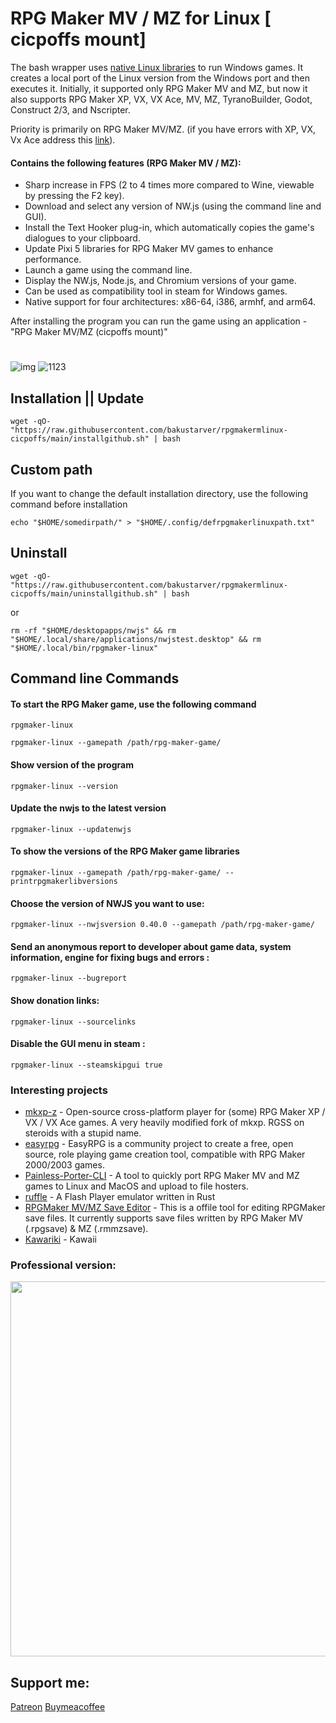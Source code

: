 #  RPG Maker MV / MZ for Linux [ cicpoffs mount]
The bash wrapper uses [native Linux libraries](DEPENDENCIES.md) to run Windows games. It creates a local port of the Linux version from the Windows port and then executes it.
Initially, it supported only RPG Maker MV and MZ, but now it also supports RPG Maker XP, VX, VX Ace, MV, MZ, TyranoBuilder, Godot, Construct 2/3, and Nscripter.

Priority is primarily on RPG Maker MV/MZ. (if you have errors with XP, VX, Vx Ace address this [link](https://github.com/mkxp-z/mkxp-z)).

#### Contains the following features (RPG Maker MV / MZ):
- Sharp increase in FPS (2 to 4 times more compared to Wine, viewable by pressing the F2 key).
- Download and select any version of NW.js (using the command line and GUI).
- Install the Text Hooker plug-in, which automatically copies the game's dialogues to your clipboard.
- Update Pixi 5 libraries for RPG Maker MV games to enhance performance.
- Launch a game using the command line.
- Display the NW.js, Node.js, and Chromium versions of your game.
- Can be used as compatibility tool in steam for Windows games.
- Native support for four architectures: x86-64, i386, armhf, and arm64.


 
After installing the program you can run the game using an application - "RPG Maker MV/MZ (cicpoffs mount)"

#
![img](https://github.com/bakustarver/rpgmakermlinux-cicpoffs/assets/66978329/4d55e52a-fe6d-44a5-a7bb-9380218d16f1)
![1123](https://github.com/bakustarver/rpgmakermlinux-cicpoffs/assets/66978329/58e47de8-3cce-47a8-a183-544c4ce1a624)

## Installation || Update
```
wget -qO- "https://raw.githubusercontent.com/bakustarver/rpgmakermlinux-cicpoffs/main/installgithub.sh" | bash
```


## Custom path
If you want to change the default installation directory, use the following command before installation
```
echo "$HOME/somedirpath/" > "$HOME/.config/defrpgmakerlinuxpath.txt"
```

## Uninstall
```
wget -qO- "https://raw.githubusercontent.com/bakustarver/rpgmakermlinux-cicpoffs/main/uninstallgithub.sh" | bash
```
or 
```
rm -rf "$HOME/desktopapps/nwjs" && rm "$HOME/.local/share/applications/nwjstest.desktop" && rm "$HOME/.local/bin/rpgmaker-linux"
```

## Command line Commands

#### To start the RPG Maker game, use the following command
```
rpgmaker-linux 
```

```
rpgmaker-linux --gamepath /path/rpg-maker-game/
```
#### Show version of the program
```
rpgmaker-linux --version
```

#### Update the nwjs to the latest version
```
rpgmaker-linux --updatenwjs
```

#### To show the versions of the RPG Maker game libraries
```
rpgmaker-linux --gamepath /path/rpg-maker-game/ --printrpgmakerlibversions
```

#### Choose the version of NWJS you want to use:
```
rpgmaker-linux --nwjsversion 0.40.0 --gamepath /path/rpg-maker-game/
```
####  Send an anonymous report to developer about game data, system information, engine for fixing bugs and errors :
```
rpgmaker-linux --bugreport
```
#### Show donation links:
```
rpgmaker-linux --sourcelinks
```
####  Disable the GUI menu in steam :
```
rpgmaker-linux --steamskipgui true
```

### Interesting projects

- [mkxp-z](https://github.com/mkxp-z/mkxp-z) - Open-source cross-platform player for (some) RPG Maker XP / VX / VX Ace games. A very heavily modified fork of mkxp. RGSS on steroids with a stupid name. 
- [easyrpg](https://easyrpg.org/) - EasyRPG is a community project to create a free, open source, role playing game creation tool, compatible with RPG Maker 2000/2003 games.
- [Painless-Porter-CLI](https://github.com/m5kro/Painless-Porter-CLI) - A tool to quickly port RPG Maker MV and MZ games to Linux and MacOS and upload to file hosters. 
- [ruffle](https://github.com/ruffle-rs/ruffle) - A Flash Player emulator written in Rust 
- [RPGMaker MV/MZ Save Editor](https://www.appimagehub.com/p/2166407/) - This is a offile tool for editing RPGMaker save files. It currently supports save files written by RPG Maker MV (.rpgsave) & MZ (.rmmzsave).
- [Kawariki](https://github.com/Orochimarufan/Kawariki) - Kawaii

### Professional version:
<a href="https://bakurpg.itch.io/rpg-maker-mv-mz-for-linux"><img src="https://github.com/user-attachments/assets/421edc23-fdd5-47d4-aa8b-3d914be4a177" width="600"></a>
  
## Support me:
[Patreon](https://www.patreon.com/user/about?u=121421184)
[Buymeacoffee](https://www.buymeacoffee.com/rpgmakerlinux)




















##















